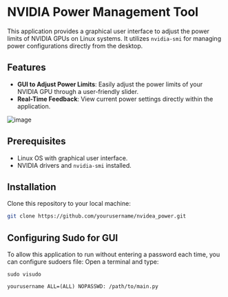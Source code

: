 # NVIDIA Power Management Tool

This application provides a graphical user interface to adjust the power limits of NVIDIA GPUs on Linux systems. It utilizes `nvidia-smi` for managing power configurations directly from the desktop.

## Features

- **GUI to Adjust Power Limits**: Easily adjust the power limits of your NVIDIA GPU through a user-friendly slider.
- **Real-Time Feedback**: View current power settings directly within the application.

![image](https://github.com/JDZant/nvidea_power/assets/67706026/cc9e42cb-e77a-45b8-b80c-700594394bd3)

## Prerequisites

- Linux OS with graphical user interface.
- NVIDIA drivers and `nvidia-smi` installed.

## Installation

Clone this repository to your local machine:

```bash
git clone https://github.com/yourusername/nvidea_power.git
```

## Configuring Sudo for GUI
To allow this application to run without entering a password each time, you can configure sudoers file:
Open a terminal and type:

````
sudo visudo
````

```
yourusername ALL=(ALL) NOPASSWD: /path/to/main.py
```
